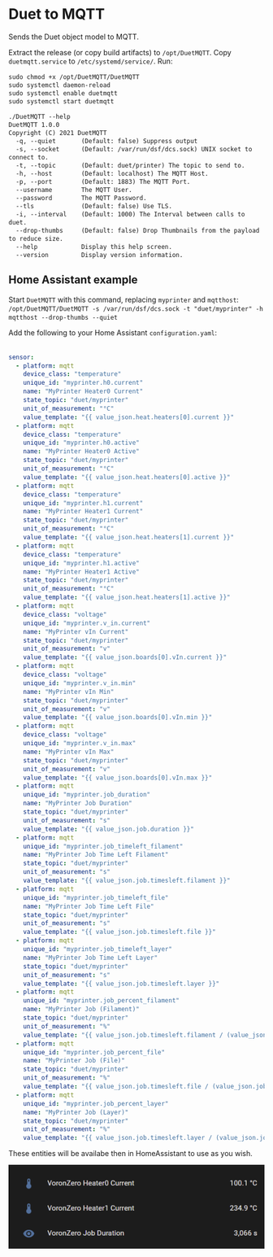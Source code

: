 # Duet to MQTT

Sends the Duet object model to MQTT.

Extract the release (or copy build artifacts) to `/opt/DuetMQTT`.
Copy `duetmqtt.service` to `/etc/systemd/service/`. 
Run:
```
sudo chmod +x /opt/DuetMQTT/DuetMQTT
sudo systemctl daemon-reload
sudo systemctl enable duetmqtt
sudo systemctl start duetmqtt
```

```
./DuetMQTT --help
DuetMQTT 1.0.0
Copyright (C) 2021 DuetMQTT
  -q, --quiet       (Default: false) Suppress output
  -s, --socket      (Default: /var/run/dsf/dcs.sock) UNIX socket to connect to.
  -t, --topic       (Default: duet/printer) The topic to send to.
  -h, --host        (Default: localhost) The MQTT Host.
  -p, --port        (Default: 1883) The MQTT Port.
  --username        The MQTT User.
  --password        The MQTT Password.
  --tls             (Default: false) Use TLS.
  -i, --interval    (Default: 1000) The Interval between calls to duet.
  --drop-thumbs     (Default: false) Drop Thumbnails from the payload to reduce size.
  --help            Display this help screen.
  --version         Display version information.
```

## Home Assistant example

Start `DuetMQTT` with this command, replacing `myprinter` and `mqtthost`:
```/opt/DuetMQTT/DuetMQTT -s /var/run/dsf/dcs.sock -t "duet/myprinter" -h mqtthost --drop-thumbs --quiet```

Add the following to your Home Assistant `configuration.yaml`:

```yaml

sensor:
  - platform: mqtt
    device_class: "temperature"
    unique_id: "myprinter.h0.current"
    name: "MyPrinter Heater0 Current"
    state_topic: "duet/myprinter"
    unit_of_measurement: "°C"
    value_template: "{{ value_json.heat.heaters[0].current }}"
  - platform: mqtt
    device_class: "temperature"
    unique_id: "myprinter.h0.active"
    name: "MyPrinter Heater0 Active"
    state_topic: "duet/myprinter"
    unit_of_measurement: "°C"
    value_template: "{{ value_json.heat.heaters[0].active }}"
  - platform: mqtt
    device_class: "temperature"
    unique_id: "myprinter.h1.current"
    name: "MyPrinter Heater1 Current"
    state_topic: "duet/myprinter"
    unit_of_measurement: "°C"
    value_template: "{{ value_json.heat.heaters[1].current }}"
  - platform: mqtt
    device_class: "temperature"
    unique_id: "myprinter.h1.active"
    name: "MyPrinter Heater1 Active"
    state_topic: "duet/myprinter"
    unit_of_measurement: "°C"
    value_template: "{{ value_json.heat.heaters[1].active }}"
  - platform: mqtt
    device_class: "voltage"
    unique_id: "myprinter.v_in.current"
    name: "MyPrinter vIn Current"
    state_topic: "duet/myprinter"
    unit_of_measurement: "v"
    value_template: "{{ value_json.boards[0].vIn.current }}"
  - platform: mqtt
    device_class: "voltage"
    unique_id: "myprinter.v_in.min"
    name: "MyPrinter vIn Min"
    state_topic: "duet/myprinter"
    unit_of_measurement: "v"
    value_template: "{{ value_json.boards[0].vIn.min }}"
  - platform: mqtt
    device_class: "voltage"
    unique_id: "myprinter.v_in.max"
    name: "MyPrinter vIn Max"
    state_topic: "duet/myprinter"
    unit_of_measurement: "v"
    value_template: "{{ value_json.boards[0].vIn.max }}"
  - platform: mqtt
    unique_id: "myprinter.job_duration"
    name: "MyPrinter Job Duration"
    state_topic: "duet/myprinter"
    unit_of_measurement: "s"
    value_template: "{{ value_json.job.duration }}"
  - platform: mqtt
    unique_id: "myprinter.job_timeleft_filament"
    name: "MyPrinter Job Time Left Filament"
    state_topic: "duet/myprinter"
    unit_of_measurement: "s"
    value_template: "{{ value_json.job.timesleft.filament }}"
  - platform: mqtt
    unique_id: "myprinter.job_timeleft_file"
    name: "MyPrinter Job Time Left File"
    state_topic: "duet/myprinter"
    unit_of_measurement: "s"
    value_template: "{{ value_json.job.timesleft.file }}"
  - platform: mqtt
    unique_id: "myprinter.job_timeleft_layer"
    name: "MyPrinter Job Time Left Layer"
    state_topic: "duet/myprinter"
    unit_of_measurement: "s"
    value_template: "{{ value_json.job.timesleft.layer }}"
  - platform: mqtt
    unique_id: "myprinter.job_percent_filament"
    name: "MyPrinter Job (Filament)"
    state_topic: "duet/myprinter"
    unit_of_measurement: "%"
    value_template: "{{ value_json.job.timesleft.filament / (value_json.job.timesleft.filament + value_json.job.duration) }}"
  - platform: mqtt
    unique_id: "myprinter.job_percent_file"
    name: "MyPrinter Job (File)"
    state_topic: "duet/myprinter"
    unit_of_measurement: "%"
    value_template: "{{ value_json.job.timesleft.file / (value_json.job.timesleft.file + value_json.job.duration) }}"
  - platform: mqtt
    unique_id: "myprinter.job_percent_layer"
    name: "MyPrinter Job (Layer)"
    state_topic: "duet/myprinter"
    unit_of_measurement: "%"
    value_template: "{{ value_json.job.timesleft.layer / (value_json.job.timesleft.layer + value_json.job.duration) }}"
```

These entities will be availabe then in HomeAssistant to use as you wish.

![example of entities in home assistant](https://raw.githubusercontent.com/keyz182/DuetMQTT/main/hass.png "example of entities in home assistant")

